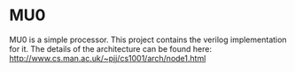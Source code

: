 # MU0

MU0 is a simple processor. This project contains the verilog implementation for it.
The details of the architecture can be found here:
http://www.cs.man.ac.uk/~pjj/cs1001/arch/node1.html
